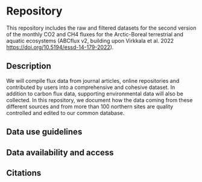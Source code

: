 # Repository
This repository includes the raw and filtered datasets for the second version of the monthly CO2 and CH4 fluxes for the Arctic-Boreal terrestrial and aquatic ecosystems (ABCflux v2, building upon Virkkala et al. 2022 https://doi.org/10.5194/essd-14-179-2022).

## Description
We will compile flux data from journal articles, online repositories and contributed by users into a comprehensive and cohesive dataset. In addition to carbon flux data, supporting environmental data will also be collected. In this repository, we document how the data coming from these different sources and from more than 100 northern sites are quality controlled and edited to our common database.

## Data use guidelines


## Data availability and access


## Citations
